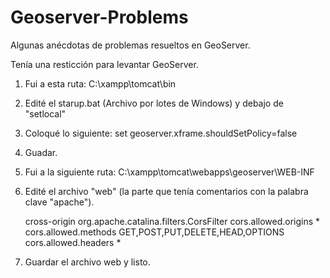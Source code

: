 # Geoserver-Problems
Algunas anécdotas de problemas resueltos en GeoServer.


Tenía una resticción para levantar GeoServer.

1. Fui a esta ruta: C:\xampp\tomcat\bin
2. Edité el starup.bat (Archivo por lotes de Windows) y debajo de "setlocal"
3. Coloqué lo siguiente: set geoserver.xframe.shouldSetPolicy=false
4. Guadar.
5. Fui a la siguiente ruta: C:\xampp\tomcat\webapps\geoserver\WEB-INF
6. Edité el archivo "web" (la parte que tenía comentarios con la palabra clave "apache").

   <!-- Uncomment following filter to enable CORS in Tomcat. Do not forget the second config block further down. -->    
    <filter>
       <filter-name>cross-origin</filter-name>
       <filter-class>org.apache.catalina.filters.CorsFilter</filter-class>
       <init-param>
         <param-name>cors.allowed.origins</param-name>
         <param-value>*</param-value>
       </init-param>
       <init-param>
         <param-name>cors.allowed.methods</param-name>
         <param-value>GET,POST,PUT,DELETE,HEAD,OPTIONS</param-value>
       </init-param>
       <init-param>
         <param-name>cors.allowed.headers</param-name>
         <param-value>*</param-value>
       </init-param>
    </filter>
    
8. Guardar el archivo web y listo.

